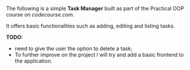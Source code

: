 The following is a simple **Task Manager** built as part of the Practical OOP
course on *codecourse.com*.

It offers basic functionalities such as adding, editing and listing tasks.

**TODO:**
- need to give the user the option to delete a task;
- To further improve on the project I will try and add a basic frontend to 
the application.
